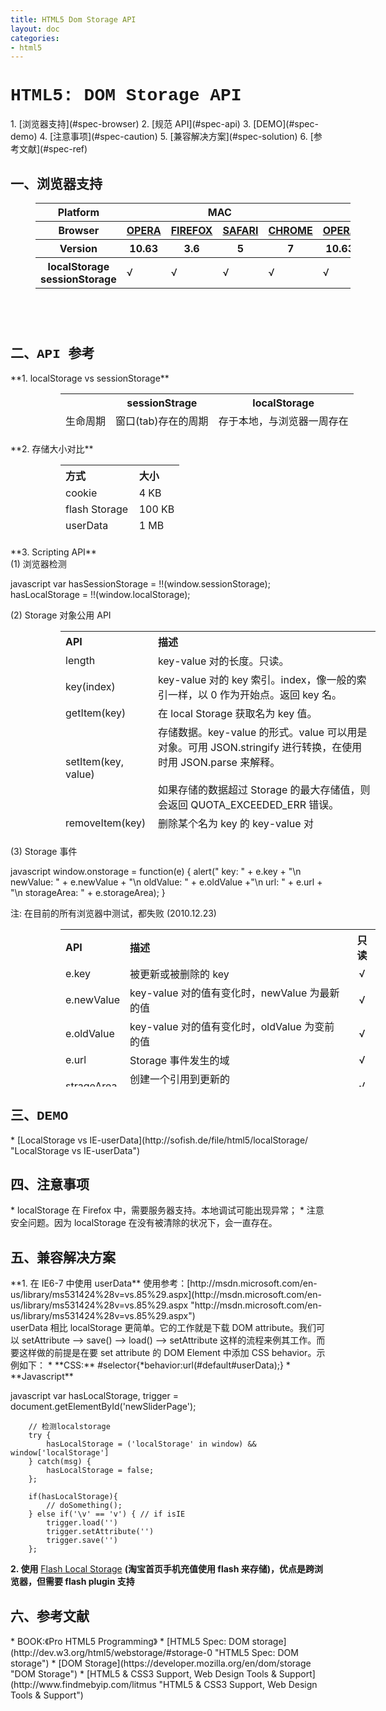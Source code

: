 ```yaml
---
title: HTML5 Dom Storage API
layout: doc
categories:
- html5
---
```


<h1 style="font-family:Courier New">HTML5: DOM Storage API</h1>
1. [浏览器支持](#spec-browser)
2. [规范 API](#spec-api)
3. [DEMO](#spec-demo)
4. [注意事项](#spec-caution)
5. [兼容解决方案](#spec-solution)
6. [参考文献](#spec-ref)

<h2 id="spec-browser" style="font-family:Courier New">一、浏览器支持</h2>
<table class="litmus-browser-support-results zeroBorder" style="margin-left:40px" summary="Browser support for HTML5 Forms Inputs" height="162" width="920">
<tbody>
<tr>
<th class="primary-heading" scope="row"><span class="offScreen">Platform</span></th>
<th class="primary-heading" colspan="4" scope="colgroup">MAC</th>
<th class="primary-heading" colspan="8" scope="colgroup">WIN</th>
<th class="offScreen">%</th>
</tr>
<tr>
<th class="row-heading secondary-heading" scope="row"><span class="offScreen">Browser</span></th>
<th class="browser-id browser-opera secondary-heading" colspan="1" scope="col"><a href="http://www.opera.com/browser/" target="_blank" title="Download the Opera web browser">OPERA</a></th>
<th class="browser-firefox browser-id secondary-heading" colspan="1" scope="col"><a href="http://www.mozilla-europe.org/en/firefox/" target="_blank" title="Download the Firefox web browser">FIREFOX</a></th>
<th class="browser-id browser-safari secondary-heading" colspan="1" scope="col"><a href="http://www.apple.com/safari/download/" target="_blank" title="Download the Safari web browser">SAFARI</a></th>
<th class="browser-chrome browser-id secondary-heading" colspan="1" scope="col"><a href="http://www.google.com/chrome/" target="_blank" title="Download the Chrome web browser">CHROME</a></th>
<th class="browser-id browser-opera secondary-heading" colspan="1" scope="col"><a href="http://www.opera.com/browser/" target="_blank" title="Download the Opera web browser">OPERA</a></th>
<th class="browser-firefox browser-id secondary-heading" colspan="2" scope="colgroup"><a href="http://www.mozilla-europe.org/en/firefox/" target="_blank" title="Download the Firefox web browser">FIREFOX</a></th>
<th class="browser-id browser-safari secondary-heading" colspan="1" scope="col"><a href="http://www.apple.com/safari/download/" target="_blank" title="Download the Safari web browser">SAFARI</a></th>
<th class="browser-id browser-ie secondary-heading" colspan="2" scope="colgroup"><a href="http://www.microsoft.com/ie/" target="_blank" title="Download the Ie web browser">IE</a></th>
<th class="browser-chrome browser-id secondary-heading" colspan="2" scope="colgroup"><a href="http://www.google.com/chrome/" target="_blank" title="Download the Chrome web browser">CHROME</a></th>
<th class="offScreen">&nbsp;</th>
</tr>
<tr>
<th class="row-heading tertiary-heading" scope="row"><span class="offScreen">Version</span></th>
<th class="tertiary-heading" scope="col"> 10.63 </th>
<th class="tertiary-heading" scope="col"> 3.6 </th>
<th class="tertiary-heading" scope="col"> 5 </th>
<th class="tertiary-heading" scope="col"> 7 </th>
<th class="tertiary-heading" scope="col"> 10.63 </th>
<th class="tertiary-heading" scope="col"> 3.6 </th>
<th class="tertiary-heading" scope="col"> 4.03 </th>
<th class="tertiary-heading" scope="col"> 5 </th>
<th class="tertiary-heading" scope="col"> 8 </th>
<th class="tertiary-heading" scope="col"> 9 </th>
<th class="tertiary-heading" scope="col"> 7 </th>
<th class="tertiary-heading" scope="col"> 8 </th>
<th class="offScreen">&nbsp;</th>
</tr>
</tbody>
 
<tbody>
<tr>
<th class="row-heading" scope="row">localStorage sessionStorage<br>
</th>
<td>√<br>
</td>
<td>√<br>
</td>
<td class="supported">√</td>
<td class="supported">√</td>
<td>√</td>
<td>√</td>
<td class="supported">√</td>
<td class="supported">√</td>
<td>√<br>
</td>
<td>√<br>
</td>
<td class="supported">√</td>
<td class="supported">√</td>
<td class="grade-limited support-grade">86%</td>
</tr>
</tbody>
</table>
<br>
<h2 id="spec-api" style="font-family:Courier New">二、API 参考</h2>
**1. localStorage vs sessionStorage**
<table class="litmus-browser-support-results zeroBorder" style="margin-left:80px" summary="Browser support for HTML5 Forms Inputs" height="62" width="481">
<tbody>
<tr>
<th class="tertiary-heading" scope="col"><br>
</th>
<th class="tertiary-heading" scope="col"> sessionStrage<br>
</th>
<th class="tertiary-heading" scope="col"> localStorage<br>
</th>
</tr>
<tr>
<td style="text-align:left">生命周期<br>
</td>
<td style="text-align:left">窗口(tab)存在的周期<br>
</td>
<td class="supported" style="text-align:left">存于本地，与浏览器一周存在<br>
</td>
</tr>
<tr>
<td style="text-align:left">共享范围<br>
</td>
<td style="text-align:left">同一窗口(tab)<br>
</td>
<td style="text-align:left">同一个域上的所有窗口(tab)<br>
</td>
</tr>
<tr>
<td style="text-align:left">应用场景<br>
</td>
<td style="text-align:left">只需要短期存储<br>
</td>
<td style="text-align:left">长期、本地存储<br>
</td>
</tr>
</tbody>
</table>
**2. 存储大小对比**
<table class="zeroBorder" style="margin-left:80px" height="115" width="478">
<tbody>
<tr>
<th style="text-align:left">方式<br>
</th>
<th style="text-align:left">大小<br>
</th>
</tr>
<tr>
<td style="text-align:left">cookie<br>
</td>
<td style="text-align:left">4 KB<br>
</td>
</tr>
<tr>
<td style="text-align:left">flash Storage<br>
</td>
<td style="text-align:left">100 KB<br>
</td>
</tr>
<tr>
<td style="text-align:left">userData<br>
</td>
<td style="text-align:left">1 MB<br>
</td>
</tr>
<tr>
<td style="text-align:left">DOM Storage<br>
</td>
<td style="text-align:left">5 M</td>
</tr>
</tbody>
</table>
**3. Scripting API**<br>
(1) 浏览器检测

javascript
    var hasSessionStorage = !!(window.sessionStorage);
                 hasLocalStorage = !!(window.localStorage);

(2) Storage 对象公用 API
<table class="zeroBorder" style="margin-left:80px" height="326" width="716">
<tbody>
<tr>
<th style="text-align:left">API<br>
</th>
<th style="text-align:left">描述<br>
</th>
</tr>
<tr>
<td style="text-align:left">length<br>
</td>
<td style="text-align:left">key-value 对的长度。只读。<br>
</td>
</tr>
<tr>
<td style="text-align:left">key(index)<br>
</td>
<td style="text-align:left">key-value 对的 key 索引。index，像一般的索引一样，以 0 作为开始点。返回 key 名。<br>
</td>
</tr>
<tr>
<td style="text-align:left">getItem(key)<br>
</td>
<td style="text-align:left">在 local Storage 获取名为 key 值。<br>
</td>
</tr>
<tr>
<td style="text-align:left">setItem(key, value)<br>
</td>
<td style="text-align:left">存储数据。key-value 的形式。value 可以用是对象。可用 JSON.stringify 进行转换，在使用时用 JSON.parse 来解释。<br>
<br>
 如果存储的数据超过 Storage 的最大存储值，则会返回 QUOTA_EXCEEDED_ERR 错误。<br>
</td>
</tr>
<tr>
<td style="text-align:left">removeItem(key)<br>
</td>
<td style="text-align:left">删除某个名为 key 的 key-value 对<br>
</td>
</tr>
<tr>
<td style="text-align:left">clear()<br>
</td>
<td style="text-align:left">删除所有存储的数据<br>
</td>
</tr>
</tbody>
</table>
(3) Storage 事件

javascript
    window.onstorage = function(e) {
            alert(" key: " + e.key + "\n newValue: " + e.newValue + "\n oldValue: " + e.oldValue +"\n url: " + e.url + "\n storageArea: " + e.storageArea);
         }

注: 在目前的所有浏览器中测试，都失败 (2010.12.23)

<table class="zeroBorder" style="margin-left:80px" height="252" width="728">
<tbody>
<tr>
<th style="text-align:left">API<br>
</th>
<th style="text-align:left">描述<br>
</th>
<th style="text-align:center">只读<br>
</th>
</tr>
<tr>
<td style="text-align:left" valign="middle">e.key<br>
</td>
<td style="text-align:left">被更新或被删除的 key<br>
</td>
<td style="text-align:center">√<br>
</td>
</tr>
<tr>
<td style="text-align:left">e.newValue<br>
</td>
<td style="text-align:left">key-value 对的值有变化时，newValue 为最新的值<br>
</td>
<td style="text-align:center">√<br>
</td>
</tr>
<tr>
<td style="text-align:left">e.oldValue<br>
</td>
<td style="text-align:left">key-value 对的值有变化时，oldValue 为变前的值<br>
</td>
<td style="text-align:center">√<br>
</td>
</tr>
<tr>
<td style="text-align:left">e.url<br>
</td>
<td style="text-align:left">Storage 事件发生的域<br>
</td>
<td style="text-align:center">√<br>
</td>
</tr>
<tr>
<td style="text-align:left">strageArea<br>
</td>
<td style="text-align:left">创建一个引用到更新的 sessionStorage/localStorage 中<br>
</td>
<td style="text-align:center">√<br>
</td>
</tr>
</tbody>
</table>

<h2 id="spec-demo" style="font-family:Courier New">三、DEMO</h2>
* [LocalStorage vs IE-userData](http://sofish.de/file/html5/localStorage/ "LocalStorage vs IE-userData")

<h2 id="spec-caution" style="font-family:Courier New">四、注意事项</h2>
* localStorage 在 Firefox 中，需要服务器支持。本地调试可能出现异常；
* 注意安全问题。因为 localStorage 在没有被清除的状况下，会一直存在。

<h2 id="spec-solution" style="font-family:Courier New">五、兼容解决方案</h2>
**1. 在 IE6-7 中使用 userData**
 使用参考：[http://msdn.microsoft.com/en-us/library/ms531424%28v=vs.85%29.aspx](http://msdn.microsoft.com/en-us/library/ms531424%28v=vs.85%29.aspx "http://msdn.microsoft.com/en-us/library/ms531424%28v=vs.85%29.aspx")<br>
 userData 相比 localStorage 更简单。它的工作就是下载 DOM attribute。我们可以 setAttribute --&gt; save() --&gt; load() --&gt; setAttribute 这样的流程来例其工作。而要这样做的前提是在要 set attribute 的 DOM Element 中添加 CSS behavior。示例如下：
* **CSS:** #selector{*behavior:url(#default#userData);}
* **Javascript**

javascript
    var hasLocalStorage, trigger = document.getElementById('newSliderPage');

        // 检测localstorage
        try {
            hasLocalStorage = ('localStorage' in window) && window['localStorage']
        } catch(msg) {
            hasLocalStorage = false;
        };        
              
        if(hasLocalStorage){
            // doSomething();
        } else if('\v' == 'v') { // if isIE
            trigger.load('')
            trigger.setAttribute('')
            trigger.save('')
        };

**2. 使用** [Flash Local Storage](http://www.macromedia.com/support/documentation/en/flashplayer/help/help02.html "http://www.macromedia.com/support/documentation/en/flashplayer/help/help02.html") **(淘宝首页手机充值使用 flash 来存储)，优点是跨浏览器，但需要 flash plugin 支持**

<h2 id="spec-ref" style="font-family:Courier New">六、参考文献</h2>
* BOOK:《Pro HTML5 Programming》
* [HTML5 Spec: DOM storage](http://dev.w3.org/html5/webstorage/#storage-0 "HTML5 Spec: DOM storage")
* [DOM Storage](https://developer.mozilla.org/en/dom/storage "DOM Storage")
* [HTML5 & CSS3 Support, Web Design Tools & Support](http://www.findmebyip.com/litmus "HTML5 & 
CSS3 Support, Web Design Tools & Support")

